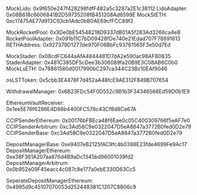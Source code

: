 MockLido: 0x9f650e247f428298fdfF482a5c3287a2E1c38112
LidoAdapter: 0x08B618c6606841B2D59735208fB451208Ad6599E
MockStETH: 0xc17475AE77d913C93cb1Adc0bB0AE69cfFCC89f2

MockRocketPool: 0x3De0bE54548218D9337dB01A5f283Ad3266ca4eB
RocketPoolAdapter: 0x091b11C7bD09428fDe740e21Edad707F78691813
RETHAddress: 0x927379D1277de970F06BbFc93761565F3e50d7Ed

MockStader: 0x08cdFC644aAfA4844481D7dA2e590ac98AFB0835
StaderAdapter: 0x481C385DF5cDee3b306089fa20B9E3C08AB6C0b0
MockLsETH: 0x78861580d0017990bC297ca344C23Bc10EAf9046

osLSTToken: 0x5cbb3E4478F7d452aA48fcE9AE312F849B707654

WithdrawalManager: 0x6B23FDc54F0D552c9B1b3F34346566Ed59D0b1E9

EthereumVaultReceiver: 0x1ee5E76f6286E4D88b4400FC576c43Cf8d8Ce67A

CCIPSenderEthereum: 0x00176bFBEca48f6Eae0c05C400309766f5eAF7e0
CCIPSenderArbitrum: 0xc3Ad58C9e0322047D5eA8847a3772B0fed0D2e79
CCIPSenderBase: 0xc3Ad58C9e0322047D5eA8847a3772B0fed0D2e79

DepositManagerBase: 0xe9407eB2125fAC9fc4b0388E23fde4699Fe9Ac17
DepositManagerEthereum: 0xe38F361A207aa876d4B9aDc1345bd96001039fd2
DepositManagerArbitrum: 0x0b952e09F45eacc4c087c8e177a0ebE330D63Cc5

SeperateDepositManagerEthereum: 0x4995d9c45107070053d252448381C1207C8B06c9